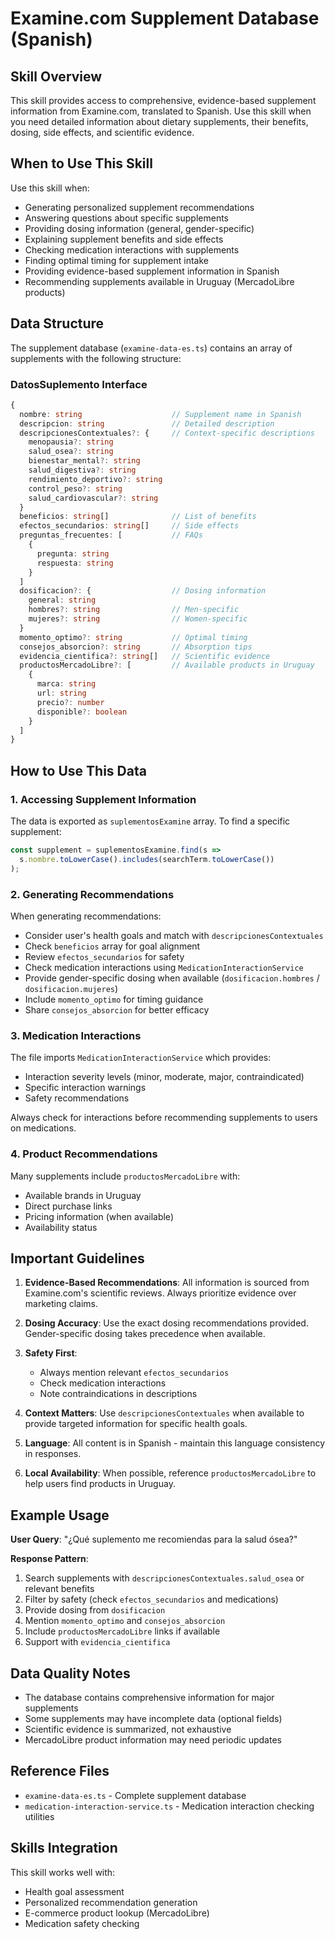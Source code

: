 # Examine.com Supplement Database (Spanish)

## Skill Overview

This skill provides access to comprehensive, evidence-based supplement information from Examine.com, translated to Spanish. Use this skill when you need detailed information about dietary supplements, their benefits, dosing, side effects, and scientific evidence.

## When to Use This Skill

Use this skill when:
- Generating personalized supplement recommendations
- Answering questions about specific supplements
- Providing dosing information (general, gender-specific)
- Explaining supplement benefits and side effects
- Checking medication interactions with supplements
- Finding optimal timing for supplement intake
- Providing evidence-based supplement information in Spanish
- Recommending supplements available in Uruguay (MercadoLibre products)

## Data Structure

The supplement database (`examine-data-es.ts`) contains an array of supplements with the following structure:

### DatosSuplemento Interface

```typescript
{
  nombre: string                    // Supplement name in Spanish
  descripcion: string               // Detailed description
  descripcionesContextuales?: {     // Context-specific descriptions
    menopausia?: string
    salud_osea?: string
    bienestar_mental?: string
    salud_digestiva?: string
    rendimiento_deportivo?: string
    control_peso?: string
    salud_cardiovascular?: string
  }
  beneficios: string[]              // List of benefits
  efectos_secundarios: string[]     // Side effects
  preguntas_frecuentes: [           // FAQs
    {
      pregunta: string
      respuesta: string
    }
  ]
  dosificacion?: {                  // Dosing information
    general: string
    hombres?: string                // Men-specific
    mujeres?: string                // Women-specific
  }
  momento_optimo?: string           // Optimal timing
  consejos_absorcion?: string       // Absorption tips
  evidencia_cientifica?: string[]   // Scientific evidence
  productosMercadoLibre?: [         // Available products in Uruguay
    {
      marca: string
      url: string
      precio?: number
      disponible?: boolean
    }
  ]
}
```

## How to Use This Data

### 1. Accessing Supplement Information

The data is exported as `suplementosExamine` array. To find a specific supplement:

```typescript
const supplement = suplementosExamine.find(s =>
  s.nombre.toLowerCase().includes(searchTerm.toLowerCase())
);
```

### 2. Generating Recommendations

When generating recommendations:
- Consider user's health goals and match with `descripcionesContextuales`
- Check `beneficios` array for goal alignment
- Review `efectos_secundarios` for safety
- Check medication interactions using `MedicationInteractionService`
- Provide gender-specific dosing when available (`dosificacion.hombres` / `dosificacion.mujeres`)
- Include `momento_optimo` for timing guidance
- Share `consejos_absorcion` for better efficacy

### 3. Medication Interactions

The file imports `MedicationInteractionService` which provides:
- Interaction severity levels (minor, moderate, major, contraindicated)
- Specific interaction warnings
- Safety recommendations

Always check for interactions before recommending supplements to users on medications.

### 4. Product Recommendations

Many supplements include `productosMercadoLibre` with:
- Available brands in Uruguay
- Direct purchase links
- Pricing information (when available)
- Availability status

## Important Guidelines

1. **Evidence-Based Recommendations**: All information is sourced from Examine.com's scientific reviews. Always prioritize evidence over marketing claims.

2. **Dosing Accuracy**: Use the exact dosing recommendations provided. Gender-specific dosing takes precedence when available.

3. **Safety First**:
   - Always mention relevant `efectos_secundarios`
   - Check medication interactions
   - Note contraindications in descriptions

4. **Context Matters**: Use `descripcionesContextuales` when available to provide targeted information for specific health goals.

5. **Language**: All content is in Spanish - maintain this language consistency in responses.

6. **Local Availability**: When possible, reference `productosMercadoLibre` to help users find products in Uruguay.

## Example Usage

**User Query**: "¿Qué suplemento me recomiendas para la salud ósea?"

**Response Pattern**:
1. Search supplements with `descripcionesContextuales.salud_osea` or relevant benefits
2. Filter by safety (check `efectos_secundarios` and medications)
3. Provide dosing from `dosificacion`
4. Mention `momento_optimo` and `consejos_absorcion`
5. Include `productosMercadoLibre` links if available
6. Support with `evidencia_cientifica`

## Data Quality Notes

- The database contains comprehensive information for major supplements
- Some supplements may have incomplete data (optional fields)
- Scientific evidence is summarized, not exhaustive
- MercadoLibre product information may need periodic updates

## Reference Files

- `examine-data-es.ts` - Complete supplement database
- `medication-interaction-service.ts` - Medication interaction checking utilities

## Skills Integration

This skill works well with:
- Health goal assessment
- Personalized recommendation generation
- E-commerce product lookup (MercadoLibre)
- Medication safety checking
